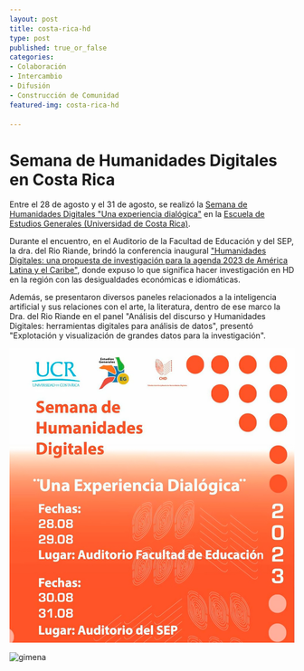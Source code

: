```yaml
---
layout: post
title: costa-rica-hd
type: post
published: true_or_false
categories:
- Colaboración
- Intercambio
- Difusión
- Construcción de Comunidad
featured-img: costa-rica-hd

---
```


# Semana de Humanidades Digitales en Costa Rica

Entre el 28 de agosto y el 31 de agosto, se realizó la [Semana de Humanidades Digitales "Una experiencia dialógica"](https://estudiosgenerales.ucr.ac.cr/2023/08/22/semana-de-humanidades-digitales/) en la [Escuela de Estudios Generales (Universidad de Costa Rica)](https://estudiosgenerales.ucr.ac.cr/).

Durante el encuentro, en el Auditorio de la Facultad de Educación y del SEP, la dra. del Rio Riande, brindó la conferencia inaugural ["Humanidades Digitales: una propuesta de investigación para la agenda 2023 de América Latina y el Caribe"](https://www.kerwa.ucr.ac.cr/bitstream/handle/10669/89928/del%20Rio%20Riande_Humanidades%20Digitales%20una%20propuesta%20de%20investigaci%c3%b3n%20para%20la%20Agenda%202030.pdf?sequence=1&isAllowed=y), donde expuso lo que significa hacer investigación en HD en la región con las desigualdades económicas e idiomáticas.

Además, se presentaron diversos paneles relacionados a la inteligencia artificial y sus relaciones con el arte, la literatura, dentro de ese marco la Dra. del Rio Riande en el panel "Análisis del discurso y Humanidades Digitales: herramientas digitales para análisis de datos", presentó "Explotación y visualización de grandes datos para la investigación".


![foto1](/assets/img/posts/costa-rica-hd.jpg)

![gimena](/assets/img/posts/gimena-costa-rica-hd.jpg)